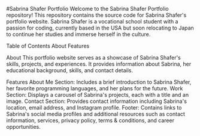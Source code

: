 
#Sabrina Shafer Portfolio
Welcome to the Sabrina Shafer Portfolio repository! This repository contains the source code for Sabrina Shafer's portfolio website. Sabrina Shafer is a vocational school student with a passion for coding, currently based in the USA but soon relocating to Japan to continue her studies and immerse herself in the culture.

Table of Contents
About
Features


About
This portfolio website serves as a showcase of Sabrina Shafer's skills, projects, and experiences. It provides information about Sabrina, her educational background, skills, and contact details.

Features
About Me Section: Includes a brief introduction to Sabrina Shafer, her favorite programming languages, and her plans for the future.
Work Section: Displays a carousel of Sabrina's projects, each with a title and an image.
Contact Section: Provides contact information including Sabrina's location, email address, and Instagram profile.
Footer: Contains links to Sabrina's social media profiles and additional resources such as contact information, services, privacy policy, terms & conditions, and career opportunities.
